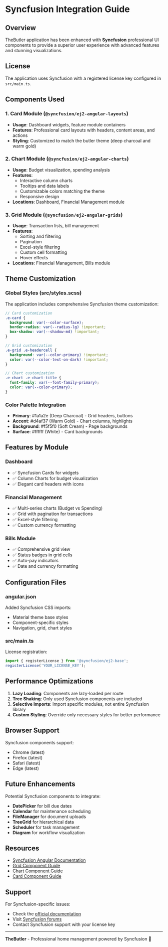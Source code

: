 # Syncfusion Integration Guide

## Overview

TheButler application has been enhanced with **Syncfusion** professional UI components to provide a superior user experience with advanced features and stunning visualizations.

## License

The application uses Syncfusion with a registered license key configured in `src/main.ts`.

## Components Used

### 1. Card Module (`@syncfusion/ej2-angular-layouts`)
- **Usage**: Dashboard widgets, feature module containers
- **Features**: Professional card layouts with headers, content areas, and actions
- **Styling**: Customized to match the butler theme (deep charcoal and warm gold)

### 2. Chart Module (`@syncfusion/ej2-angular-charts`)
- **Usage**: Budget visualization, spending analysis
- **Features**: 
  - Interactive column charts
  - Tooltips and data labels
  - Customizable colors matching the theme
  - Responsive design
- **Locations**: Dashboard, Financial Management module

### 3. Grid Module (`@syncfusion/ej2-angular-grids`)
- **Usage**: Transaction lists, bill management
- **Features**:
  - Sorting and filtering
  - Pagination
  - Excel-style filtering
  - Custom cell formatting
  - Hover effects
- **Locations**: Financial Management, Bills module

## Theme Customization

### Global Styles (src/styles.scss)

The application includes comprehensive Syncfusion theme customization:

```scss
// Card customization
.e-card {
  background: var(--color-surface);
  border-radius: var(--radius-lg) !important;
  box-shadow: var(--shadow-md) !important;
}

// Grid customization
.e-grid .e-headercell {
  background: var(--color-primary) !important;
  color: var(--color-text-on-dark) !important;
}

// Chart customization
.e-chart .e-chart-title {
  font-family: var(--font-family-primary);
  color: var(--color-primary);
}
```

### Color Palette Integration

- **Primary**: #1a1a2e (Deep Charcoal) - Grid headers, buttons
- **Accent**: #d4af37 (Warm Gold) - Chart columns, highlights
- **Background**: #f5f5f0 (Soft Cream) - Page backgrounds
- **Surface**: #ffffff (White) - Card backgrounds

## Features by Module

### Dashboard
- ✅ Syncfusion Cards for widgets
- ✅ Column Charts for budget visualization
- ✅ Elegant card headers with icons

### Financial Management
- ✅ Multi-series charts (Budget vs Spending)
- ✅ Grid with pagination for transactions
- ✅ Excel-style filtering
- ✅ Custom currency formatting

### Bills Module
- ✅ Comprehensive grid view
- ✅ Status badges in grid cells
- ✅ Auto-pay indicators
- ✅ Date and currency formatting

## Configuration Files

### angular.json
Added Syncfusion CSS imports:
- Material theme base styles
- Component-specific styles
- Navigation, grid, chart styles

### src/main.ts
License registration:
```typescript
import { registerLicense } from '@syncfusion/ej2-base';
registerLicense('YOUR_LICENSE_KEY');
```

## Performance Optimizations

1. **Lazy Loading**: Components are lazy-loaded per route
2. **Tree Shaking**: Only used Syncfusion components are included
3. **Selective Imports**: Import specific modules, not entire Syncfusion library
4. **Custom Styling**: Override only necessary styles for better performance

## Browser Support

Syncfusion components support:
- Chrome (latest)
- Firefox (latest)
- Safari (latest)
- Edge (latest)

## Future Enhancements

Potential Syncfusion components to integrate:
- **DatePicker** for bill due dates
- **Calendar** for maintenance scheduling
- **FileManager** for document uploads
- **TreeGrid** for hierarchical data
- **Scheduler** for task management
- **Diagram** for workflow visualization

## Resources

- [Syncfusion Angular Documentation](https://ej2.syncfusion.com/angular/documentation/)
- [Grid Component Guide](https://ej2.syncfusion.com/angular/documentation/grid/getting-started)
- [Chart Component Guide](https://ej2.syncfusion.com/angular/documentation/chart/getting-started)
- [Card Component Guide](https://ej2.syncfusion.com/angular/documentation/card/getting-started)

## Support

For Syncfusion-specific issues:
- Check the [official documentation](https://ej2.syncfusion.com/angular/documentation/)
- Visit [Syncfusion forums](https://www.syncfusion.com/forums/angular)
- Contact Syncfusion support with your license key

---

**TheButler** - Professional home management powered by Syncfusion 🎩

